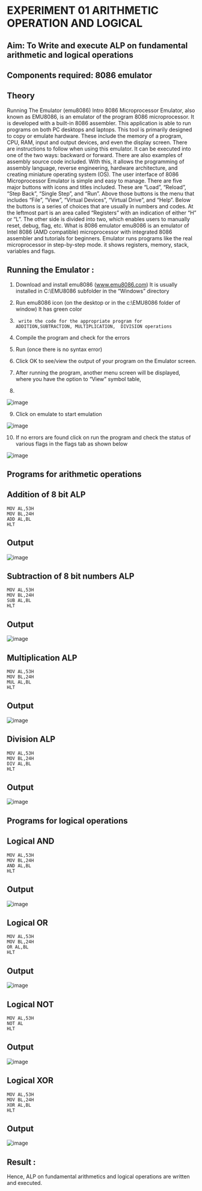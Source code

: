 # EXPERIMENT 01 ARITHMETIC OPERATION AND LOGICAL

## Aim: To Write and execute ALP on fundamental arithmetic and logical operations
## Components required: 8086  emulator 
## Theory 
Running The Emulator (emu8086) Intro 8086 Microprocessor Emulator, also known as EMU8086, is an emulator of the program 8086 microprocessor. It is developed with a built-in 8086 assembler. This application is able to run programs on both PC desktops and laptops. This tool is primarily designed to copy or emulate hardware. These include the memory of a program, CPU, RAM, input and output devices, and even the display screen. There are instructions to follow when using this emulator. It can be executed into one of the two ways: backward or forward. There are also examples of assembly source code included. With this, it allows the programming of assembly language, reverse engineering, hardware architecture, and creating miniature operating system (OS). The user interface of 8086 Microprocessor Emulator is simple and easy to manage. There are five major buttons with icons and titles included. These are “Load”, “Reload”, “Step Back”, “Single Step”, and “Run”. Above those buttons is the menu that includes “File”, “View”, “Virtual Devices”, “Virtual Drive”, and “Help”. Below the buttons is a series of choices that are usually in numbers and codes. At the leftmost part is an area called “Registers” with an indication of either “H” or “L”. The other side is divided into two, which enables users to manually reset, debug, flag, etc. What is 8086 emulator emu8086 is an emulator of Intel 8086 (AMD compatible) microprocessor with integrated 8086 assembler and tutorials for beginners. Emulator runs programs like the real microprocessor in step-by-step mode. it shows registers, memory, stack, variables and flags.


 ## Running the Emulator :
1.	Download and install emu8086 (www.emu8086.com) It is usually installed in C:\EMU8086 subfolder in the “Windows” directory
2.	  Run  emu8086 icon (on the desktop or in the c:\EMU8086 folder of window) It has green color 
 
 
3.		write the code for the appropriate program for ADDITION,SUBTRACTION, MULTIPLICATION,  DIVISION operations 

4.	 Compile the program and check for the errors 
5.	Run (once there is no syntax error) 

6.	Click OK to see/view the output of your program on the Emulator screen. 


7.	After running the program, another menu screen will be displayed, where you have the option to “View” symbol table,
8.	 


![image](https://user-images.githubusercontent.com/36288975/189273263-d65baae9-4b8f-4723-afb3-c0ffa4052b04.png)











9.	Click on emulate to start emulation 








![image](https://user-images.githubusercontent.com/36288975/189273273-9bb36ec1-e2e8-4892-8d35-37707332bfdc.png)








10.	If no errors are found click on run the program and check the status of various flags in the flags tab as shown below 






![image](https://user-images.githubusercontent.com/36288975/189273277-113a2a33-4a40-4ff8-95a5-ecd3a1f504fe.png)







## Programs for arithmetic  operations

## Addition of 8 bit ALP 
```
MOV AL,53H
MOV BL,24H
ADD AL,BL
HLT
```
## Output  
![image](https://github.com/user-attachments/assets/4b60280b-bc07-4c4b-902c-40bbf5176e89)

## Subtraction of 8 bit numbers  ALP 
```
MOV AL,53H
MOV BL,24H
SUB AL,BL
HLT
``` 
## Output
![image](https://github.com/user-attachments/assets/8a502d0a-416c-435a-ac57-68edc9f479b7)

## Multiplication ALP
```
MOV AL,53H
MOV BL,24H
MUL AL,BL
HLT
```
 ## Output  
![image](https://github.com/user-attachments/assets/c0f22d06-44fe-4da5-a9e2-2c1ea1728e2a)

## Division ALP
```
MOV AL,53H
MOV BL,24H
DIV AL,BL
HLT
```
## Output  
![image](https://github.com/user-attachments/assets/311d5837-d6de-45a0-8731-996ee5426aff)

## Programs for logical operations
## Logical AND
```
MOV AL,53H
MOV BL,24H
AND AL,BL
HLT
```
## Output
![image](https://github.com/user-attachments/assets/7cbc943a-39d9-4bfd-99a1-951ae25ceac8)

## Logical OR
```
MOV AL,53H
MOV BL,24H
OR AL,BL
HLT
```
## Output
![image](https://github.com/user-attachments/assets/a4112932-17c2-4bfd-9103-bb17d77b6df5)

## Logical NOT 
```
MOV AL,53H
NOT AL
HLT
```
## Output
![image](https://github.com/user-attachments/assets/5ce9b2aa-9cc3-4641-a3d0-a02636aefca0)

## Logical XOR
```
MOV AL,53H
MOV BL,24H
XOR AL,BL
HLT
```
## Output
![image](https://github.com/user-attachments/assets/25806f01-f75b-4faf-8cc9-0680ec6a8e13)

## Result :
Hence, ALP on fundamental arithmetics and logical operations are written and executed.








